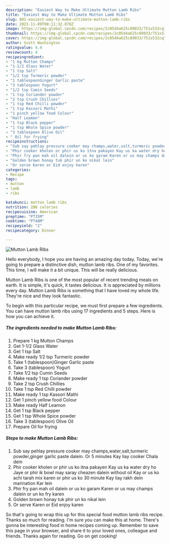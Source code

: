 ```yaml
---
description: "Easiest Way to Make Ultimate Mutton Lamb Ribs"
title: "Easiest Way to Make Ultimate Mutton Lamb Ribs"
slug: 801-easiest-way-to-make-ultimate-mutton-lamb-ribs
date: 2021-11-09T08:11:32.878Z
image: https://img-global.cpcdn.com/recipes/2c05d4a625c89033/751x532cq70/mutton-lamb-ribs-recipe-main-photo.jpg
thumbnail: https://img-global.cpcdn.com/recipes/2c05d4a625c89033/751x532cq70/mutton-lamb-ribs-recipe-main-photo.jpg
cover: https://img-global.cpcdn.com/recipes/2c05d4a625c89033/751x532cq70/mutton-lamb-ribs-recipe-main-photo.jpg
author: Scott Washington
ratingvalue: 4.4
reviewcount: 4
recipeingredient:
- "1 kg Mutton Champs"
- "1-1/2 Glass Water"
- "1 tsp Salt"
- "1/2 tsp Turmeric powder"
- "1 tablespoonGinger Garlic paste"
- "3 tablespoon Yogurt"
- "1/2 tsp Cumin Seeds"
- "1 tsp Coriander powder"
- "2 tsp Crush Chillies"
- "1 tsp Red Chilli powder"
- "1 tsp Kassori Mathi"
- "1 pinch yellow food Colour"
- "Half Leamon"
- "1 tsp Black pepper"
- "1 tsp Whole Spice powder"
- "3 tablespoon Olive Oil"
- " Oil for frying"
recipeinstructions:
- "Sub say pehlay pressure cooker may champs,water,salt,turmeric powder,ginger garlic paste dalein. Or 5 minutes Kay liay cooker Chala dein"
- "Phir cooker kholen or phir us ko itna pakayen Kay us ka water dry ho Jaye or phir ik bowl may saray cheazen dalein without oil Kay or us ko achi tarah mix karen or phir us ko 30 minute Kay liay rakh dein marination Kar lein"
- "Phir fry pan mah oil dalein or us ko garam Karen or us may champs dalein or un ko fry karen"
- "Golden brown honay tuk phir un ko nikal lein"
- "Or serve Karen or Eid enjoy karen"
categories:
- Recipe
tags:
- mutton
- lamb
- ribs

katakunci: mutton lamb ribs 
nutrition: 288 calories
recipecuisine: American
preptime: "PT35M"
cooktime: "PT48M"
recipeyield: "2"
recipecategory: Dinner

---
```



![Mutton Lamb Ribs](https://img-global.cpcdn.com/recipes/2c05d4a625c89033/751x532cq70/mutton-lamb-ribs-recipe-main-photo.jpg)

Hello everybody, I hope you are having an amazing day today. Today, we're going to prepare a distinctive dish, mutton lamb ribs. One of my favorites. This time, I will make it a bit unique. This will be really delicious.



Mutton Lamb Ribs is one of the most popular of recent trending meals on earth. It is simple, it's quick, it tastes delicious. It is appreciated by millions every day. Mutton Lamb Ribs is something that I have loved my whole life. They're nice and they look fantastic.


To begin with this particular recipe, we must first prepare a few ingredients. You can have mutton lamb ribs using 17 ingredients and 5 steps. Here is how you can achieve it.

<!--inarticleads1-->

##### The ingredients needed to make Mutton Lamb Ribs:

1. Prepare 1 kg Mutton Champs
1. Get 1-1/2 Glass Water
1. Get 1 tsp Salt
1. Make ready 1/2 tsp Turmeric powder
1. Take 1 (tablespoon)Ginger Garlic paste
1. Take 3 (tablespoon) Yogurt
1. Take 1/2 tsp Cumin Seeds
1. Make ready 1 tsp Coriander powder
1. Take 2 tsp Crush Chillies
1. Take 1 tsp Red Chilli powder
1. Make ready 1 tsp Kassori Mathi
1. Get 1 pinch yellow food Colour
1. Make ready Half Leamon
1. Get 1 tsp Black pepper
1. Get 1 tsp Whole Spice powder
1. Take 3 (tablespoon) Olive Oil
1. Prepare  Oil for frying




<!--inarticleads2-->

##### Steps to make Mutton Lamb Ribs:

1. Sub say pehlay pressure cooker may champs,water,salt,turmeric powder,ginger garlic paste dalein. Or 5 minutes Kay liay cooker Chala dein
1. Phir cooker kholen or phir us ko itna pakayen Kay us ka water dry ho Jaye or phir ik bowl may saray cheazen dalein without oil Kay or us ko achi tarah mix karen or phir us ko 30 minute Kay liay rakh dein marination Kar lein
1. Phir fry pan mah oil dalein or us ko garam Karen or us may champs dalein or un ko fry karen
1. Golden brown honay tuk phir un ko nikal lein
1. Or serve Karen or Eid enjoy karen




So that's going to wrap this up for this special food mutton lamb ribs recipe. Thanks so much for reading. I'm sure you can make this at home. There's gonna be interesting food in home recipes coming up. Remember to save this page in your browser, and share it to your loved ones, colleague and friends. Thanks again for reading. Go on get cooking!
